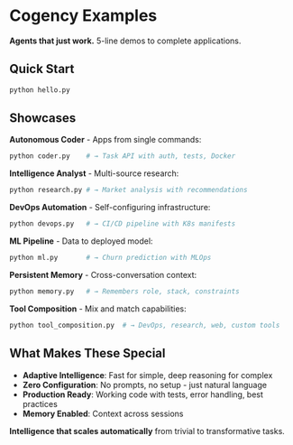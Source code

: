 # Cogency Examples

**Agents that just work.** 5-line demos to complete applications.

## Quick Start

```bash
python hello.py
```

## Showcases

**Autonomous Coder** - Apps from single commands:
```bash
python coder.py    # → Task API with auth, tests, Docker
```

**Intelligence Analyst** - Multi-source research:
```bash  
python research.py # → Market analysis with recommendations
```

**DevOps Automation** - Self-configuring infrastructure:
```bash
python devops.py   # → CI/CD pipeline with K8s manifests
```

**ML Pipeline** - Data to deployed model:
```bash
python ml.py       # → Churn prediction with MLOps
```

**Persistent Memory** - Cross-conversation context:
```bash
python memory.py   # → Remembers role, stack, constraints
```

**Tool Composition** - Mix and match capabilities:
```bash
python tool_composition.py  # → DevOps, research, web, custom tools
```

## What Makes These Special

- **Adaptive Intelligence**: Fast for simple, deep reasoning for complex
- **Zero Configuration**: No prompts, no setup - just natural language
- **Production Ready**: Working code with tests, error handling, best practices
- **Memory Enabled**: Context across sessions

**Intelligence that scales automatically** from trivial to transformative tasks.